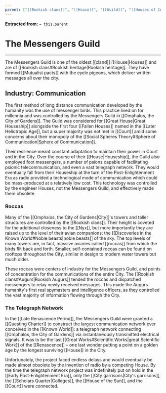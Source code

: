 ```yaml
---
parent: ["[[Rookish clans]]", "[[House]]", "[[Guild]]", "[[Houses of Industry]]"]
---
```

**Extracted from:** `= this.parent`
# The Messengers Guild

---

The Messengers Guild is one of the oldest [[cland]] [[House|Houses]] and are of [[Rookish clans#Rookish heritage|Rookish heritage]]. They have formed [[Mutualist pacts]] with the eyele pigeons, which deliver written messages all over the city.

## Industry: Communication

The first method of long distance communication developed by the humanity was the use of messenger birds. This practice lived on for millennia and was controlled by the Messengers Guild in [[Omphalos, the City of Gardens]]. The Guild was considered for [[Great House|Great Houseship]] alongside the first four [[Fallen Houses]] named in the [[Later Heliotropic Age]], but a super majority was not met in [[Court]] amid some concerns about their monopoly of the [[Social Spheres Theory#Sphere of Communication|Sphere of Communication]].

Their resilience meant constant adaptation to maintain their power in Court and in the City. Over the course of their [[House|Houseship]], the Guild also employed foot messengers, a number of psions capable of facilitating psionic telecommunication, and even a vast telegraph network. They would eventually fall from their Houseship at the turn of the Post-Enlightenment Era as radio provided a technological mode of communication which could be mass-produced at a relatively low cost. This technology was controlled by the engineer Houses, not the Messengers Guild, and effectively made them obsolete.

### Roccas

Many of the [[Omphalos, the City of Gardens|City]]'s towers and taller structures are controlled by the [[Rookish clans]]. Their height is coveted for the additional closeness to the [[Nyx]], but more importantly they are raised up to the level of their avian companions: the [[Discoveries in the Known World#Noble beasts|noble beasts]] of the sky. The top levels of many towers are, in fact, massive aviaries called [[roccas]] from which the birds flit back and forth. Smaller, self-contained roccas can be found on rooftops throughout the City, similar in design to modern water towers but much older.

These roccas were centers of industry for the Messengers Guild, and points of concentration for the communications of the entire City. The [[Rookish clans#Augurs|Rookish Augurs]] tended the roccas and dispatched messengers to relay newly received messages. This made the Augurs humanity's first real spymasters and intelligence officers, as they controlled the vast majority of information flowing through the City. 

### The Telegraph Network

In the [[Late Renascence Period]], the Messengers Guild were granted a [[Questing Charter]] to construct the largest communication network ever conceived in the [[Known World]]: a telegraph network connecting [[Omphalos, the City of Gardens]] via instantaneously transmitted electrical signals. It was to be the last [[Great Works#Scientific Works|great Scientific Work]] of the [[Renascence]] – one last wonder putting a point on a golden age by the longest surviving [[House]] in the City.

Unfortunately, the project faced endless delays and would eventually be made almost obsolete by the invention of radio by a competing House. By the time the telegraph network project was indefinitely put on hold in the [[Early Post-Enlightenment Era]], only the [[City garrisons|City's garrisons]], the [[Scholars Quarter|Colleges]], the [[House of the Sun]], and the [[Court]] were connected.